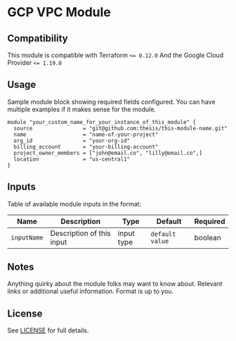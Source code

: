 
<!-- Module Name and description are required -->
# GCP VPC Module

<!-- TODO: Add description -->

<!-- Compatibility section is optional -->
## Compatibility

This module is compatible with Terraform `<= 0.12.0`
And the Google Cloud Provider `<= 1.19.0`

<!-- Usage section is required -->
## Usage

<!-- NOTE: Examples should go into an `/examples` directory, with a link here
along the following lines:

There are multiple examples included in the [examples](./examples/) folder but
simple usage is as follows:
 -->
Sample module block showing required fields configured.  You can have
multiple examples if it makes sense for the module.

```hcl
module "your_custom_name_for_your_instance_of_this_module" {
  source                = "git@github.com:thesis/this-module-name.git"
  name                  = "name-of-your-project"
  org_id                = "your-org-id"
  billing_account       = "your-billing-account"
  project_owner_members = ["john@email.co", "lilly@email.co",]
  location              = "us-central1"
}
```

<!-- BEGINNING OF PRE-COMMIT-TERRAFORM DOCS HOOK -->
<!-- The following Inputs example will be over-written by pre-commit hooks,
  and is here only as an example in case you opt not to use the hooks. -->
## Inputs

Table of available module inputs in the format:

|Name | Description | Type |Default | Required
--- | --- | --- | --- | --- |
`inputName`| Description of this input | input type | `default value` | boolean

<!-- END OF PRE-COMMIT-TERRAFORM DOCS HOOK -->

<!-- Notes section is optional -->
## Notes

Anything quirky about the module folks may want to know about. Relevant
links or additional useful information.  Format is up to you.

<!-- License is required -->
## License

See [LICENSE](./LICENSE) for full details.

<!-- Before open-sourcing this module, Remove this comment and update the
  LICENSE file at the repo root. Else: Copyright Thesis, Inc., 2020 -->
